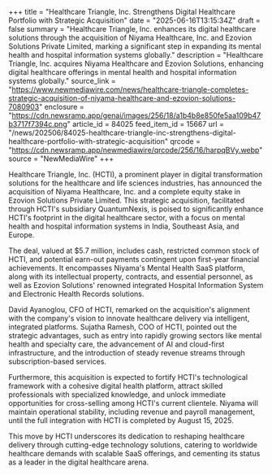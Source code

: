 +++
title = "Healthcare Triangle, Inc. Strengthens Digital Healthcare Portfolio with Strategic Acquisition"
date = "2025-06-16T13:15:34Z"
draft = false
summary = "Healthcare Triangle, Inc. enhances its digital healthcare solutions through the acquisition of Niyama Healthcare, Inc. and Ezovion Solutions Private Limited, marking a significant step in expanding its mental health and hospital information systems globally."
description = "Healthcare Triangle, Inc. acquires Niyama Healthcare and Ezovion Solutions, enhancing digital healthcare offerings in mental health and hospital information systems globally."
source_link = "https://www.newmediawire.com/news/healthcare-triangle-completes-strategic-acquisition-of-niyama-healthcare-and-ezovion-solutions-7080903"
enclosure = "https://cdn.newsramp.app/genai/images/256/18/a1b4b8e850fe5aa109b47b3717f7394c.png"
article_id = 84025
feed_item_id = 15667
url = "/news/202506/84025-healthcare-triangle-inc-strengthens-digital-healthcare-portfolio-with-strategic-acquisition"
qrcode = "https://cdn.newsramp.app/newmediawire/qrcode/256/16/harpqBVy.webp"
source = "NewMediaWire"
+++

<p>Healthcare Triangle, Inc. (HCTI), a prominent player in digital transformation solutions for the healthcare and life sciences industries, has announced the acquisition of Niyama Healthcare, Inc. and a complete equity stake in Ezovion Solutions Private Limited. This strategic acquisition, facilitated through HCTI's subsidiary QuantumNexis, is poised to significantly enhance HCTI's footprint in the digital healthcare sector, with a focus on mental health and hospital information systems in India, Southeast Asia, and Europe.</p><p>The deal, valued at $5.7 million, includes cash, restricted common stock of HCTI, and potential earn-out payments contingent upon first-year financial achievements. It encompasses Niyama's Mental Health SaaS platform, along with its intellectual property, contracts, and essential personnel, as well as Ezovion Solutions' renowned integrated Hospital Information System and Electronic Health Records solutions.</p><p>David Ayanoglou, CFO of HCTI, remarked on the acquisition's alignment with the company's vision to innovate healthcare delivery via intelligent, integrated platforms. Sujatha Ramesh, COO of HCTI, pointed out the strategic advantages, such as entry into rapidly growing sectors like mental health and specialty care, the advancement of AI and cloud-first infrastructure, and the introduction of steady revenue streams through subscription-based services.</p><p>Furthermore, this acquisition is expected to fortify HCTI's technological framework with a cohesive digital health platform, attract skilled professionals with specialized knowledge, and unlock immediate opportunities for cross-selling among HCTI's current clientele. Niyama will maintain operational stability, including revenue and payroll management, until the full integration with HCTI is completed by August 15, 2025.</p><p>This move by HCTI underscores its dedication to reshaping healthcare delivery through cutting-edge technology solutions, catering to worldwide healthcare demands with scalable SaaS offerings, and cementing its status as a leader in the digital healthcare arena.</p>